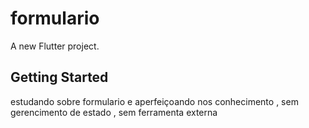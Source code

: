 # formulario

A new Flutter project.

## Getting Started

estudando sobre formulario e aperfeiçoando nos conhecimento , sem gerencimento de estado , sem ferramenta externa



